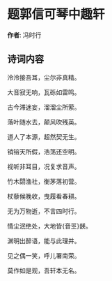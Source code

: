 # 题郭信可琴中趣轩

**作者**: 冯时行

## 诗词内容

泠泠接吾耳，尘尔非真精。

大音寂无响，瓦砾如雷鸣。

古今滞迷妄，溜溜尘所萦。

落叶随水去，颠风吹残英。

道人了本源，超然契无生。

销镕天所假，浩荡还空明。

视听非耳目，况复求音声。

竹木閟渔社，衡茅落初营。

杖藜候晚收，曳履看春耕。

无为万物逝，不言四时行。

情尘泯绝处，大地皆{音巠}韺。

渊明出醉语，能与此理并。

见之偶一笑，呼儿署南荣。

莫作如是观，吾轩本无名。

